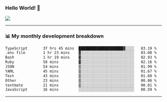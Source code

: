 ### Hello World! 👋

<a>
  <img align="center" src="https://github-readme-stats.vercel.app/api?username=megatunger&count_private=true&include_all_commits=true&bg_color=30,56CCF2,2F80ED&title_color=fff&text_color=fff" />
</a>

------
### 📊 My monthly development breakdown

<!--START_SECTION:waka-->

```txt
TypeScript       37 hrs 45 mins  ████████████████████▓░░░░   83.19 %
.env file        1 hr 23 mins    ▓░░░░░░░░░░░░░░░░░░░░░░░░   03.08 %
Bash             1 hr 19 mins    ▓░░░░░░░░░░░░░░░░░░░░░░░░   02.93 %
Ruby             58 mins         ▓░░░░░░░░░░░░░░░░░░░░░░░░   02.16 %
JSON             54 mins         ▒░░░░░░░░░░░░░░░░░░░░░░░░   01.99 %
YAML             45 mins         ▒░░░░░░░░░░░░░░░░░░░░░░░░   01.67 %
Text             43 mins         ▒░░░░░░░░░░░░░░░░░░░░░░░░   01.60 %
Other            23 mins         ▒░░░░░░░░░░░░░░░░░░░░░░░░   00.86 %
textmate         21 mins         ▒░░░░░░░░░░░░░░░░░░░░░░░░   00.81 %
JavaScript       16 mins         ░░░░░░░░░░░░░░░░░░░░░░░░░   00.59 %
```

<!--END_SECTION:waka-->

------
